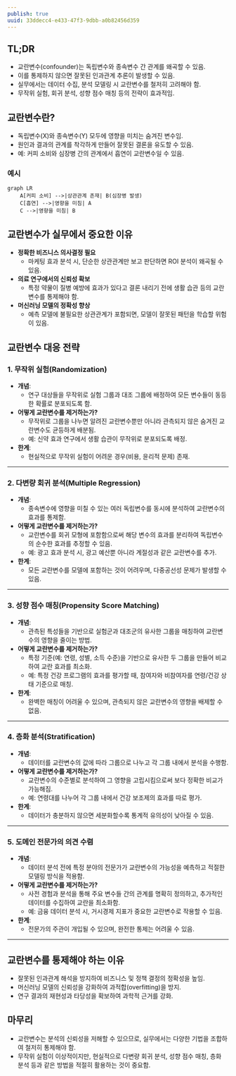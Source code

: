 ```yaml
---
publish: true
uuid: 33ddecc4-e433-47f3-9dbb-a0b82456d359
---
```


## TL;DR

- 교란변수(confounder)는 독립변수와 종속변수 간 관계를 왜곡할 수 있음.
- 이를 통제하지 않으면 잘못된 인과관계 추론이 발생할 수 있음.
- 실무에서는 데이터 수집, 분석 모델링 시 교란변수를 철저히 고려해야 함.
- 무작위 실험, 회귀 분석, 성향 점수 매칭 등의 전략이 효과적임.

## 교란변수란?

- 독립변수(X)와 종속변수(Y) 모두에 영향을 미치는 숨겨진 변수임.
- 원인과 결과의 관계를 착각하게 만들어 잘못된 결론을 유도할 수 있음.
- 예: 커피 소비와 심장병 간의 관계에서 흡연이 교란변수일 수 있음.

### 예시

~~~mermaid
graph LR
    A[커피 소비] -->|상관관계 존재| B(심장병 발생)
    C[흡연] -->|영향을 미침| A
    C -->|영향을 미침| B
~~~

## 교란변수가 실무에서 중요한 이유

- **정확한 비즈니스 의사결정 필요**
    - 마케팅 효과 분석 시, 단순한 상관관계만 보고 판단하면 ROI 분석이 왜곡될 수 있음.
- **의료 연구에서의 신뢰성 확보**
    - 특정 약물이 질병 예방에 효과가 있다고 결론 내리기 전에 생활 습관 등의 교란변수를 통제해야 함.
- **머신러닝 모델의 정확성 향상**
    - 예측 모델에 불필요한 상관관계가 포함되면, 모델이 잘못된 패턴을 학습할 위험이 있음.

## 교란변수 대응 전략

### 1. 무작위 실험(Randomization)

- **개념**:
    - 연구 대상들을 무작위로 실험 그룹과 대조 그룹에 배정하여 모든 변수들이 동등한 확률로 분포되도록 함.
- **어떻게 교란변수를 제거하는가?**
    - 무작위로 그룹을 나누면 알려진 교란변수뿐만 아니라 관측되지 않은 숨겨진 교란변수도 균등하게 배분됨.
    - 예: 신약 효과 연구에서 생활 습관이 무작위로 분포되도록 배정.
- **한계**:
    - 현실적으로 무작위 실험이 어려운 경우(비용, 윤리적 문제) 존재.

---

### 2. 다변량 회귀 분석(Multiple Regression)

- **개념**:
    - 종속변수에 영향을 미칠 수 있는 여러 독립변수를 동시에 분석하여 교란변수의 효과를 통제함.
- **어떻게 교란변수를 제거하는가?**
    - 교란변수를 회귀 모형에 포함함으로써 해당 변수의 효과를 분리하여 독립변수의 순수한 효과를 추정할 수 있음.
    - 예: 광고 효과 분석 시, 광고 예산뿐 아니라 계절성과 같은 교란변수를 추가.
- **한계**:
    - 모든 교란변수를 모델에 포함하는 것이 어려우며, 다중공선성 문제가 발생할 수 있음.

---

### 3. 성향 점수 매칭(Propensity Score Matching)

- **개념**:
    - 관측된 특성들을 기반으로 실험군과 대조군의 유사한 그룹을 매칭하여 교란변수의 영향을 줄이는 방법.
- **어떻게 교란변수를 제거하는가?**
    - 특정 기준(예: 연령, 성별, 소득 수준)을 기반으로 유사한 두 그룹을 만들어 비교하여 교란 효과를 최소화.
    - 예: 특정 건강 프로그램의 효과를 평가할 때, 참여자와 비참여자를 연령/건강 상태 기준으로 매칭.
- **한계**:
    - 완벽한 매칭이 어려울 수 있으며, 관측되지 않은 교란변수의 영향을 배제할 수 없음.

---

### 4. 층화 분석(Stratification)

- **개념**:
    - 데이터를 교란변수의 값에 따라 그룹으로 나누고 각 그룹 내에서 분석을 수행함.
- **어떻게 교란변수를 제거하는가?**
    - 교란변수의 수준별로 분석하여 그 영향을 고립시킴으로써 보다 정확한 비교가 가능해짐.
    - 예: 연령대를 나누어 각 그룹 내에서 건강 보조제의 효과를 따로 평가.
- **한계**:
    - 데이터가 충분하지 않으면 세분화할수록 통계적 유의성이 낮아질 수 있음.

---

### 5. 도메인 전문가의 의견 수렴

- **개념**:
    - 데이터 분석 전에 특정 분야의 전문가가 교란변수의 가능성을 예측하고 적절한 모델링 방식을 적용함.
- **어떻게 교란변수를 제거하는가?**
    - 사전 경험과 분석을 통해 주요 변수들 간의 관계를 명확히 정의하고, 추가적인 데이터를 수집하여 교란을 최소화함.
    - 예: 금융 데이터 분석 시, 거시경제 지표가 중요한 교란변수로 작용할 수 있음.
- **한계**:
    - 전문가의 주관이 개입될 수 있으며, 완전한 통제는 어려울 수 있음.

---

## 교란변수를 통제해야 하는 이유

- 잘못된 인과관계 해석을 방지하여 비즈니스 및 정책 결정의 정확성을 높임.
- 머신러닝 모델의 신뢰성을 강화하여 과적합(overfitting)을 방지.
- 연구 결과의 재현성과 타당성을 확보하여 과학적 근거를 강화.

## 마무리

- 교란변수는 분석의 신뢰성을 저해할 수 있으므로, 실무에서는 다양한 기법을 조합하여 철저히 통제해야 함.
- 무작위 실험이 이상적이지만, 현실적으로 다변량 회귀 분석, 성향 점수 매칭, 층화 분석 등과 같은 방법을 적절히 활용하는 것이 중요함.